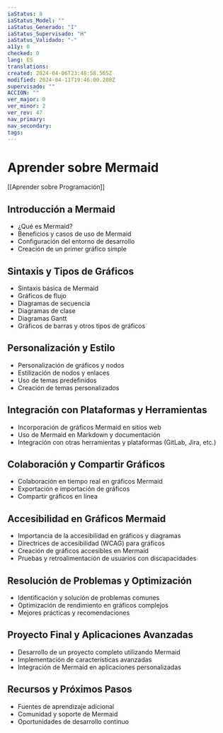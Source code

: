 ```yaml
---
iaStatus: 8
iaStatus_Model: ""
iaStatus_Generado: "I"
iaStatus_Supervisado: "H"
iaStatus_Validado: "-"
a11y: 0
checked: 0
lang: ES
translations: 
created: 2024-04-06T23:48:58.565Z
modified: 2024-04-11T19:46:00.208Z
supervisado: ""
ACCION: ""
ver_major: 0
ver_minor: 2
ver_rev: 47
nav_primary: 
nav_secondary: 
tags:
---
```

# Aprender sobre Mermaid

[[Aprender sobre Programación]]

## Introducción a Mermaid

- ¿Qué es Mermaid?
- Beneficios y casos de uso de Mermaid
- Configuración del entorno de desarrollo
- Creación de un primer gráfico simple
## Sintaxis y Tipos de Gráficos

- Sintaxis básica de Mermaid
- Gráficos de flujo
- Diagramas de secuencia
- Diagramas de clase
- Diagramas Gantt
- Gráficos de barras y otros tipos de gráficos
## Personalización y Estilo

- Personalización de gráficos y nodos
- Estilización de nodos y enlaces
- Uso de temas predefinidos
- Creación de temas personalizados
## Integración con Plataformas y Herramientas

- Incorporación de gráficos Mermaid en sitios web
- Uso de Mermaid en Markdown y documentación
- Integración con otras herramientas y plataformas (GitLab, Jira, etc.)
## Colaboración y Compartir Gráficos

- Colaboración en tiempo real en gráficos Mermaid
- Exportación e importación de gráficos
- Compartir gráficos en línea
## Accesibilidad en Gráficos Mermaid

- Importancia de la accesibilidad en gráficos y diagramas
- Directrices de accesibilidad (WCAG) para gráficos
- Creación de gráficos accesibles en Mermaid
- Pruebas y retroalimentación de usuarios con discapacidades
## Resolución de Problemas y Optimización

- Identificación y solución de problemas comunes
- Optimización de rendimiento en gráficos complejos
- Mejores prácticas y recomendaciones
## Proyecto Final y Aplicaciones Avanzadas

- Desarrollo de un proyecto completo utilizando Mermaid
- Implementación de características avanzadas
- Integración de Mermaid en aplicaciones personalizadas
## Recursos y Próximos Pasos

- Fuentes de aprendizaje adicional
- Comunidad y soporte de Mermaid
- Oportunidades de desarrollo continuo
